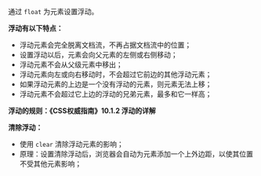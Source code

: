 通过 `float` 为元素设置浮动。

**浮动有以下特点：**

- 浮动元素会完全脱离文档流，不再占据文档流中的位置；
- 设置浮动以后，元素会向父元素的左侧或右侧移动；
- 浮动元素不会从父级元素中移出；
- 浮动元素向左或向右移动时，不会超过它前边的其他浮动元素；
- 如果浮动元素的上边是一个没有浮动的元素，则元素无法上移；
- 浮动元素不会超过它上边的浮动的兄弟元素，最多和它一样高；

**浮动的规则：《CSS权威指南》10.1.2 浮动的详解**

**清除浮动：**

- 使用 `clear` 清除浮动元素的影响；
- 原理：设置清除浮动后，浏览器会自动为元素添加一个上外边距，以使其位置不受其他元素影响；



